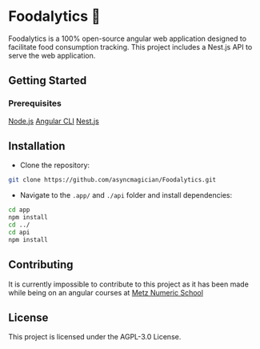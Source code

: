 # Foodalytics 🥦

Foodalytics is a 100% open-source angular web application designed to facilitate food consumption tracking. This project includes a Nest.js API to serve the web application.

## Getting Started
###  Prerequisites
[Node.js](https://nodejs.org/en)
[Angular CLI](https://angular.io/cli)
[Nest.js](https://nestjs.com/nos)

## Installation
- Clone the repository:
```bash
git clone https://github.com/asyncmagician/Foodalytics.git
```

- Navigate to the `.app/` and `./api` folder and install dependencies:
```bash
cd app
npm install
cd ../
cd api
npm install
```

## Contributing
It is currently impossible to contribute to this project as it has been made while being on an angular courses at [Metz Numeric School](https://metznumericschool.fr) 

## License
This project is licensed under the AGPL-3.0 License.